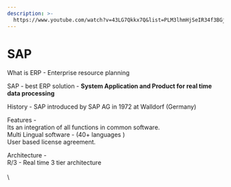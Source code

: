 ```yaml
---
description: >-
  https://www.youtube.com/watch?v=43LG7Qkkx7Q&list=PLM3lhmHjSeIR34f3BGj70Zf2lKr3iJIrA&index=1
---
```


# SAP

What is ERP - Enterprise resource planning

SAP - best ERP solution - **System Application and Product for real time data processing**

History -  SAP introduced by SAP AG in 1972 at Walldorf (Germany)

Features -\
Its an integration of all functions in common software.\
Multi Lingual software - (40+ languages ) \
User based license agreement.

Architecture - \
R/3 - Real time 3 tier architecture\
\
\




















